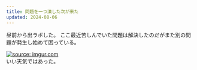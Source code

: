 ```yaml
---
title: 問題を一つ潰した次が来た
updated: 2024-08-06
---
```


昼前から出ラボした。
ここ最近苦しんでいた問題は解決したのだがまた別の問題が発生し始めて困っている。

<a href="https://imgur.com/K8TBoWb"><img src="https://i.imgur.com/K8TBoWb.jpg" title="source: imgur.com" /></a>  
いい天気ではあった。
